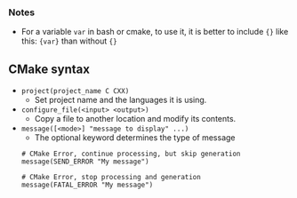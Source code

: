 ### Notes
- For a variable `var` in bash or cmake, to use it, it is better to include `{}` like this: `{var}` than without `{}`

## CMake syntax
- `project(project_name C CXX)`
  - Set project name and the languages it is using.
- `configure_file(<input> <output>)`
  - Copy a file to another location and modify its contents.
- `message([<mode>] "message to display" ...)`
  - The optional <mode> keyword determines the type of message
  ```
  # CMake Error, continue processing, but skip generation
  message(SEND_ERROR "My message")

  # CMake Error, stop processing and generation
  message(FATAL_ERROR "My message")
  ```
